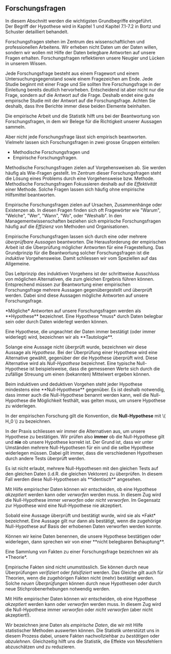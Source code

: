 ## Forschungsfragen


<div class="col-12 alert alert-primary" markdown=1>
<i class="fa fa-lg fa-info-circle"></i>
In diesem Abschnitt werden die wichtigsten Grundbegriffe eingeführt.
</div>

<div class="col-12 alert alert-success" markdown=1>
<i class="fa fa-lg fa-info-circle"></i>
Der Begriff der Hypothese wird in Kapitel 1 und Kapitel 7.1-7.2 in Bortz und Schuster detailliert behandelt.
</div>

Forschungsfragen stehen im Zentrum des wissenschaftlichen und professionellen Arbeitens. Wir erheben nicht Daten um der Daten willen, sondern wir wollen mit Hilfe der Daten belegbare Antworten auf unsere Fragen erhalten. Forschungsfragen reflektieren unsere Neugier und Lücken in unserem Wissen.

Jede Forschungsfrage besteht aus einem Fragewort und einem Untersuchungsgegenstand sowie einem Fragezeichen am Ende. Jede Studie beginnt mit einer Frage und Sie sollten Ihre Forschungsfrage in der Einleitung bereits deutlich hervorheben. Entscheidend ist aber nicht nur die Frage, sondern auf die Antwort auf die Frage. Deshalb endet eine gute empirische Studie mit der Antwort auf die Forschungsfrage. Achten Sie deshalb, dass Ihre Berichte immer diese beiden Elemente beinhalten. 

Die empirische Arbeit und die Statistik hilft uns bei der Beantwortung von Forschungsfragen, in dem wir Belege für die Richtigkeit unserer Aussagen sammeln. 

Aber nicht jede Forschungsfrage lässt sich empirisch beantworten. Vielmehr lassen sich Forschungsfragen in zwei grosse Gruppen einteilen: 

- Methodische Forschungsfragen und
- Empirische Forschungsfragen. 

Methodische Forschungsfragen zielen auf Vorgehensweisen ab. Sie werden häufig als Wie-Fragen gestellt. Im Zentrum dieser Forschungsfragen steht die Lösung eines Problems durch eine Vorgehensweise bzw. Methode. Methodische Forschungsfragen Fokussieren deshalb auf die *Effektivität* einer Methode. Solche Fragen lassen sich häufig ohne empirische Hilfsmittel beantworten.

Empirische Forschungsfragen zielen auf Ursachen, Zusammenhänge oder Existenzen ab. In diesen Fragen finden sich oft Fragewörter wie "Warum", "Welche", "Wer", "Wann", "Wo", oder "Weshalb". In den Managementwissenschaften beziehen sich empirische Forschungsfragen häufig auf die *Effizienz* von Methoden und Organisationen.

Empirische Forschungsfragen lassen sich durch eine oder mehrere *überprüfbare Aussagen* beantworten. Die Herausforderung der empirischen Arbeit ist die Überprüfung möglicher Antworten für eine Fragestellung. Das Grundprinzip für die Beantwortung solcher Forschungsfragen ist die *induktive* Vorgehensweise. Damit schliessen wir vom Speziellen auf das Allgemeine.

Das Leitprinzip des induktiven Vorgehens ist der schrittweise Ausschluss von möglichen Alternativen, die zum gleichen Ergebnis führen können. Entsprechend müssen zur Beantwortung einer empirischen Forschungsfrage mehrere Aussagen gegenübergestellt und überprüft werden. Dabei sind diese Aussagen mögliche Antworten auf unsere Forschungsfrage. 

<p markdown=1 class="alert alert-primary">
*Mögliche* Antworten auf unsere Forschungsfragen werden als **Hypothese** bezeichnet. Eine Hypothese *muss* durch Daten belegbar sein oder durch Daten widerlegt werden können. 
</p>

<p markdown=1 class="alert alert-primary">
Eine Hypothese, die ungeachtet der Daten immer bestätigt (oder immer widerlegt) wird, bezeichnen wir als **Tautologie**. 
</p>

Solange eine Aussage nicht überprüft wurde, bezeichnen wir diese Aussage als *Hypothese*. Bei der Überprüfung einer Hypothese wird eine Alternative gewählt, gegenüber der die Hypothese überprüft wird. Diese Alternative wird als *Null-Hypothese* bezeichnet. Eine typische Null-Hypothese ist beispielsweise, dass die gemessenen Werte sich durch die zufällige Streuung um einen (bekannten) Mittelwert ergeben können.

<p markdown=1 class="alert alert-warning">
Beim induktiven und deduktiven Vorgehen steht jeder Hypothese mindestens eine **Null-Hypothese** gegenüber. Es ist deshalb notwendig, dass immer auch die Null-Hypothese benannt werden kann, weil die Null-Hypothese die Möglichkeit festhält, was gelten muss, um unsere Hypothese zu widerlegen.
</p>

<p class="alert alert-info">
In der empirischen Forschung gilt die Konvention, die <b>Null-Hypothese</b> mit \( H_0 \) zu bezeichnen.
</p>

In der Praxis schliessen wir immer die Alternativen aus, um unsere Hypothese zu bestätigen. Wir prüfen also **immer** ob die Null-Hypothese gilt und **nie** ob unsere Hypothese korrekt ist. Der Grund ist, dass wir unter Umständen mehrere Null-Hypothesen für ein und die selbe Hypothese widerlegen müssen. Dabei gilt immer, dass die verschiedenen Hypothesen durch andere Tests überprüft werden. 

<p markdown=1 class="alert alert-warning">
Es ist nicht erlaubt, mehrere Null-Hypothesen mit den gleichen Tests auf den gleichen Daten (i.d.R. die gleichen Vektoren) zu überprüfen. In diesem Fall werden diese Null-Hypothesen als **identisch** angesehen. 
</p>

Mit Hilfe empirischer Daten können wir entscheiden, ob eine Hypothese *akzeptiert* werden kann oder *verworfen* werden muss. In diesem Zug wird die Null-Hypothese immer *verworfen* oder *nicht verworfen*. Im Gegensatz zur Hypothese wird eine Null-Hypothese nie akzeptiert.

<p markdown=1 class="alert alert-primary">
Sobald eine Aussage überprüft und bestätigt wurde, wird sie als *Fakt* bezeichnet. Eine Aussage gilt nur dann als bestätigt, wenn die zugehörige Null-Hypothese auf Basis der erhobenen Daten verworfen werden konnte.
</p>

<p markdown=1 class="alert alert-info">
Können wir keine Daten benennen, die unsere Hypothese bestätigen oder widerlegen, dann sprechen wir von einer **nicht belegbaren Behauptung**.
</p>

<p markdown=1 class="alert alert-primary">
Eine Sammlung von Fakten zu einer Forschungsfrage bezeichnen wir als *Theorie*.
</p>

Empirische Fakten sind nicht unumstösslich. Sie können durch neue Überprüfungen *verifiziert* oder *falsifiziert* werden. Das Gleiche gilt auch für Theorien, wenn die zugehörigen Fakten nicht (mehr) bestätigt werden. Solche *neuen Überprüfungen* können durch neue Hypothesen oder durch neue Stichprobenerhebungen notwendig werden.

Mit Hilfe empirischer Daten können wir entscheiden, ob eine Hypothese *akzeptiert* werden kann oder *verworfen* werden muss. In diesem Zug wird die Null-Hypothese immer *verworfen* oder *nicht verworfen* (aber nicht akzeptiert!). 

Wir bezeichnen jene Daten als *empirische Daten*, die wir mit Hilfe statistischer Methoden auswerten können. Die Statistik unterstützt uns in diesem Prozess dabei, unsere Fakten nachvollziehbar zu *bestätigen* oder *abzulehnen*. Gleichzeitig hilft uns die Statistik, die Effekte von Messfehlern abzuschätzen und zu reduzieren.
